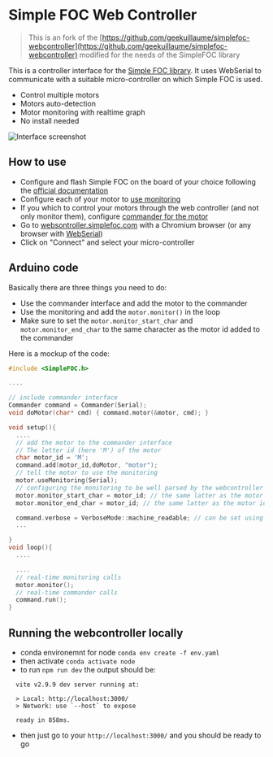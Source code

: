 # Simple FOC Web Controller

> This is an fork of the [https://github.com/geekuillaume/simplefoc-webcontroller](https://github.com/geekuillaume/simplefoc-webcontroller) modified for the needs of the SimpleFOC library 

This is a controller interface for the [Simple FOC library](https://github.com/simplefoc/Arduino-FOC). It uses WebSerial to communicate with a suitable micro-controller on which Simple FOC is used.

- Control multiple motors
- Motors auto-detection
- Motor monitoring with realtime graph
- No install needed

![Interface screenshot](https://docs.simplefoc.com/extras/Images/webcontroller.gif)

## How to use

- Configure and flash Simple FOC on the board of your choice following the [official documentation](https://docs.simplefoc.com/webcontroller)
- Configure each of your motor to [use monitoring](https://docs.simplefoc.com/monitoring)
- If you which to control your motors through the web controller (and not only monitor them), configure [commander for the motor](https://docs.simplefoc.com/commander_interface)
- Go to [websontroller.simplefoc.com](websontroller.simplefoc.com) with a Chromium browser (or any browser with [WebSerial](https://caniuse.com/web-serial))
- Click on "Connect" and select your micro-controller


## Arduino code
Basically there are three things you need to do:

- Use the commander interface and add the motor to the commander
- Use the monitoring and add the `motor.monitor()` in the loop
- Make sure to set the `motor.monitor_start_char` and `motor.monitor_end_char` to the same character as the motor id added to the commander

Here is a mockup of the code:

```cpp
#include <SimpleFOC.h>

....

// include commander interface
Commander command = Commander(Serial);
void doMotor(char* cmd) { command.motor(&motor, cmd); }

void setup(){
  ....
  // add the motor to the commander interface
  // The letter id (here 'M') of the motor
  char motor_id = 'M';
  command.add(motor_id,doMotor, "motor");
  // tell the motor to use the monitoring
  motor.useMonitoring(Serial);
  // configuring the monitoring to be well parsed by the webcontroller
  motor.monitor_start_char = motor_id; // the same latter as the motor id in the commander 
  motor.monitor_end_char = motor_id; // the same latter as the motor id in the commander 

  command.verbose = VerboseMode::machine_readable; // can be set using the webcontroller - optional
  ...

}
void loop(){
  ....

  ....
  // real-time monitoring calls
  motor.monitor();
  // real-time commander calls
  command.run();
}
```


## Running the webcontroller locally

- conda environemnt for node
`conda env create -f env.yaml`
- then activate
`conda activate node`
- to run
`npm run dev`
the output should be:
```
  vite v2.9.9 dev server running at:

  > Local: http://localhost:3000/
  > Network: use `--host` to expose

  ready in 858ms.
```
- then just go to your `http://localhost:3000/` and you should be ready to go
